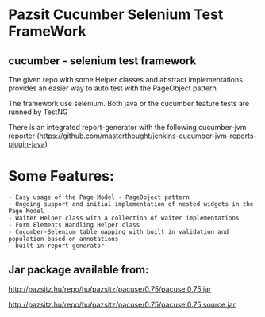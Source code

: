 Pazsit Cucumber Selenium Test FrameWork
==================

## cucumber - selenium test framework

The given repo with some Helper classes and abstract implementations provides an easier way to auto test with the PageObject pattern.

The framework use selenium. 
Both java or the cucumber feature tests are runned by TestNG

There is an integrated report-generator with the following cucumber-jvm reporter (https://github.com/masterthought/jenkins-cucumber-jvm-reports-plugin-java)


# Some Features:
	- Easy usage of the Page Model - PageObject pattern
	- Ongoing support and initial implementation of nested widgets in the Page Model
	- Waiter Helper class with a collection of waiter implementations
	- Form Elements Handling Helper class
	- Cucumber-Selenium table mapping with built in validation and population based on annotations
	- built in report generator
	

## Jar package available from:
http://pazsitz.hu/repo/hu/pazsitz/pacuse/0.75/pacuse.0.75.jar

http://pazsitz.hu/repo/hu/pazsitz/pacuse/0.75/pacuse.0.75.source.jar

